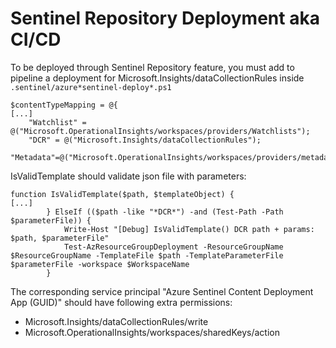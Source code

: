 # Sentinel Repository Deployment aka CI/CD

To be deployed through Sentinel Repository feature, you must add to pipeline a deployment for Microsoft.Insights/dataCollectionRules inside `.sentinel/azure*sentinel-deploy*.ps1`

```
$contentTypeMapping = @{
[...]
    "Watchlist" = @("Microsoft.OperationalInsights/workspaces/providers/Watchlists");
    "DCR" = @("Microsoft.Insights/dataCollectionRules");
    "Metadata"=@("Microsoft.OperationalInsights/workspaces/providers/metadata");
```

IsValidTemplate should validate json file with parameters:
```
function IsValidTemplate($path, $templateObject) {
[...]
        } ElseIf (($path -like "*DCR*") -and (Test-Path -Path $parameterFile)) {
            Write-Host "[Debug] IsValidTemplate() DCR path + params: $path, $parameterFile"
            Test-AzResourceGroupDeployment -ResourceGroupName $ResourceGroupName -TemplateFile $path -TemplateParameterFile $parameterFile -workspace $WorkspaceName
        }
```

The corresponding service principal "Azure Sentinel Content Deployment App (GUID)" should have following extra permissions:
* Microsoft.Insights/dataCollectionRules/write
* Microsoft.OperationalInsights/workspaces/sharedKeys/action
